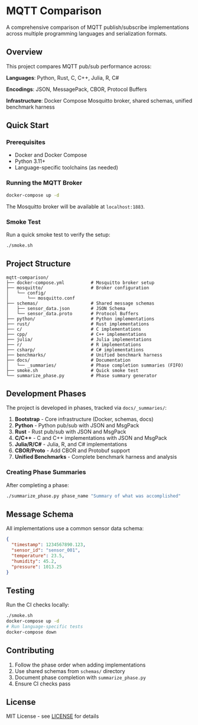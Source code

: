 # MQTT Comparison

A comprehensive comparison of MQTT publish/subscribe implementations across multiple programming languages and serialization formats.

## Overview

This project compares MQTT pub/sub performance across:

**Languages**: Python, Rust, C, C++, Julia, R, C#

**Encodings**: JSON, MessagePack, CBOR, Protocol Buffers

**Infrastructure**: Docker Compose Mosquitto broker, shared schemas, unified benchmark harness

## Quick Start

### Prerequisites

- Docker and Docker Compose
- Python 3.11+
- Language-specific toolchains (as needed)

### Running the MQTT Broker

```bash
docker-compose up -d
```

The Mosquitto broker will be available at `localhost:1883`.

### Smoke Test

Run a quick smoke test to verify the setup:

```bash
./smoke.sh
```

## Project Structure

```
mqtt-comparison/
├── docker-compose.yml          # Mosquitto broker setup
├── mosquitto/                  # Broker configuration
│   └── config/
│       └── mosquitto.conf
├── schemas/                    # Shared message schemas
│   ├── sensor_data.json        # JSON Schema
│   └── sensor_data.proto       # Protocol Buffers
├── python/                     # Python implementations
├── rust/                       # Rust implementations
├── c/                          # C implementations
├── cpp/                        # C++ implementations
├── julia/                      # Julia implementations
├── r/                          # R implementations
├── csharp/                     # C# implementations
├── benchmarks/                 # Unified benchmark harness
├── docs/                       # Documentation
│   └── _summaries/             # Phase completion summaries (FIFO)
├── smoke.sh                    # Quick smoke test
└── summarize_phase.py          # Phase summary generator
```

## Development Phases

The project is developed in phases, tracked via `docs/_summaries/`:

1. **Bootstrap** - Core infrastructure (Docker, schemas, docs)
2. **Python** - Python pub/sub with JSON and MsgPack
3. **Rust** - Rust pub/sub with JSON and MsgPack
4. **C/C++** - C and C++ implementations with JSON and MsgPack
5. **Julia/R/C#** - Julia, R, and C# implementations
6. **CBOR/Proto** - Add CBOR and Protobuf support
7. **Unified Benchmarks** - Complete benchmark harness and analysis

### Creating Phase Summaries

After completing a phase:

```bash
./summarize_phase.py phase_name "Summary of what was accomplished"
```

## Message Schema

All implementations use a common sensor data schema:

```json
{
  "timestamp": 1234567890.123,
  "sensor_id": "sensor_001",
  "temperature": 23.5,
  "humidity": 45.2,
  "pressure": 1013.25
}
```

## Testing

Run the CI checks locally:

```bash
./smoke.sh
docker-compose up -d
# Run language-specific tests
docker-compose down
```

## Contributing

1. Follow the phase order when adding implementations
2. Use shared schemas from `schemas/` directory
3. Document phase completion with `summarize_phase.py`
4. Ensure CI checks pass

## License

MIT License - see [LICENSE](LICENSE) for details
